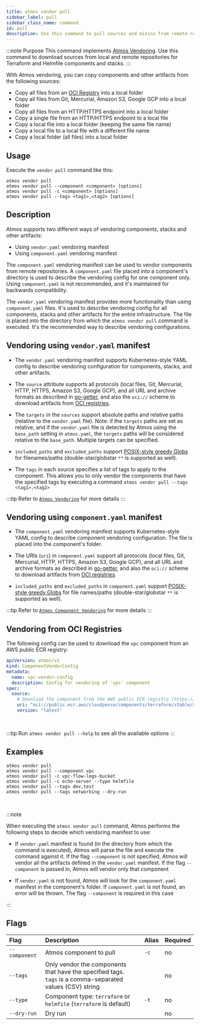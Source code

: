 ```yaml
---
title: atmos vendor pull
sidebar_label: pull
sidebar_class_name: command
id: pull
description: Use this command to pull sources and mixins from remote repositories for Terraform and Helmfile components and stacks.
---
```


:::note Purpose
This command implements [Atmos Vendoring](/core-concepts/vendoring/). Use this command to download sources from local and remote 
repositories for Terraform and Helmfile components and stacks.
:::

With Atmos vendoring, you can copy components and other artifacts from the following sources:

- Copy all files from an [OCI Registry](https://opencontainers.org) into a local folder
- Copy all files from Git, Mercurial, Amazon S3, Google GCP into a local folder
- Copy all files from an HTTP/HTTPS endpoint into a local folder
- Copy a single file from an HTTP/HTTPS endpoint to a local file
- Copy a local file into a local folder (keeping the same file name)
- Copy a local file to a local file with a different file name
- Copy a local folder (all files) into a local folder

## Usage

Execute the `vendor pull` command like this:

```shell
atmos vendor pull
atmos vendor pull --component <component> [options]
atmos vendor pull -c <component> [options]
atmos vendor pull --tags <tag1>,<tag2> [options]
```

## Description

Atmos supports two different ways of vendoring components, stacks and other artifacts:

- Using `vendor.yaml` vendoring manifest
- Using `component.yaml` vendoring manifest

The `component.yaml` vendoring manifest can be used to vendor components from remote repositories.
A `component.yaml` file placed into a component's directory is used to describe the vendoring config for one component only.
Using `component.yaml` is not recommended, and it's maintained for backwards compatibility.

The `vendor.yaml` vendoring manifest provides more functionality than using `component.yaml` files.
It's used to describe vendoring config for all components, stacks and other artifacts for the entire infrastructure.
The file is placed into the directory from which the `atmos vendor pull` command is executed. It's the recommended way to describe vendoring
configurations.

## Vendoring using `vendor.yaml` manifest

- The `vendor.yaml` vendoring manifest supports Kubernetes-style YAML config to describe vendoring configuration for components, stacks,
  and other artifacts.

- The `source` attribute supports all protocols (local files, Git, Mercurial, HTTP, HTTPS, Amazon S3, Google GCP), and all URL and
  archive formats as described in [go-getter](https://github.com/hashicorp/go-getter), and also the `oci://` scheme to download artifacts from
  [OCI registries](https://opencontainers.org).

- The `targets` in the `sources` support absolute paths and relative paths (relative to the `vendor.yaml` file). Note: if the `targets` paths
  are set as relative, and if the `vendor.yaml` file is detected by Atmos using the `base_path` setting in `atmos.yaml`, the `targets` paths
  will be considered relative to the `base_path`. Multiple targets can be specified.

- `included_paths` and `excluded_paths` support [POSIX-style greedy Globs](https://en.wikipedia.org/wiki/Glob_(programming)) for filenames/paths
  (double-star/globstar `**` is supported as well).

- The `tags` in each source specifies a list of tags to apply to the component. This allows you to only vendor the components that have the
  specified tags by executing a command `atmos vendor pull --tags <tag1>,<tag2>`

:::tip
Refer to [`Atmos Vendoring`](/core-concepts/vendoring) for more details
:::

## Vendoring using `component.yaml` manifest

- The `component.yaml` vendoring manifest supports Kubernetes-style YAML config to describe component vendoring configuration.
  The file is placed into the component's folder.

- The URIs (`uri`) in `component.yaml` support all protocols (local files, Git, Mercurial, HTTP, HTTPS, Amazon S3, Google GCP), and all URL and
  archive formats as described in [go-getter](https://github.com/hashicorp/go-getter), and also the `oci://` scheme to download artifacts from
  [OCI registries](https://opencontainers.org).

- `included_paths` and `excluded_paths` in `component.yaml` support [POSIX-style greedy Globs](https://en.wikipedia.org/wiki/Glob_(programming)) for
  file names/paths (double-star/globstar `**` is supported as well).

:::tip
Refer to [`Atmos Component Vendoring`](/core-concepts/components/vendoring) for more details
:::

## Vendoring from OCI Registries

The following config can be used to download the `vpc` component from an AWS public ECR registry:

  ```yaml
  apiVersion: atmos/v1
  kind: ComponentVendorConfig
  metadata:
    name: vpc-vendor-config
    description: Config for vendoring of 'vpc' component
  spec:
    source:
      # Download the component from the AWS public ECR registry (https://docs.aws.amazon.com/AmazonECR/latest/public/public-registries.html)
      uri: "oci://public.ecr.aws/cloudposse/components/terraform/stable/aws/vpc:{{.Version}}"
      version: "latest"
  ```

<br/>

:::tip
Run `atmos vendor pull --help` to see all the available options
:::

## Examples

```shell
atmos vendor pull
atmos vendor pull --component vpc
atmos vendor pull -c vpc-flow-logs-bucket
atmos vendor pull -c echo-server --type helmfile
atmos vendor pull --tags dev,test
atmos vendor pull --tags networking --dry-run
```

<br/>

:::note

When executing the `atmos vendor pull` command, Atmos performs the following steps to decide which vendoring manifest to use:

- If `vendor.yaml` manifest is found (in the directory from which the command is executed), Atmos will parse the file and execute the command
  against it. If the flag `--component` is not specified, Atmos will vendor all the artifacts defined in the `vendor.yaml` manifest.
  If the flag `--component` is passed in, Atmos will vendor only that component

- If `vendor.yaml` is not found, Atmos will look for the `component.yaml` manifest in the component's folder. If `component.yaml` is not found,
  an error will be thrown. The flag `--component` is required in this case

:::

## Flags

| Flag          | Description                                                                                                  | Alias | Required |
|:--------------|:-------------------------------------------------------------------------------------------------------------|:------|:---------|
| `--component` | Atmos component to pull                                                                                      | `-c`  | no       |
| `--tags`      | Only vendor the components that have the specified tags.<br/>`tags` is a comma-separated values (CSV) string |       | no       |
| `--type`      | Component type: `terraform` or `helmfile` (`terraform` is default)                                           | `-t`  | no       |
| `--dry-run`   | Dry run                                                                                                      |       | no       |
